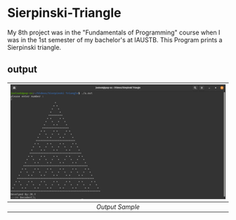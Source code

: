 # Sierpinski-Triangle

My 8th project was in the "Fundamentals of Programming" course when I was in the 1st semester of my bachelor's at IAUSTB. This Program prints a Sierpinski triangle. 



## output
| <img src="out.png" alt="Pascal Triangle" width="900"/> | 
|:--:| 
| *Output Sample*

